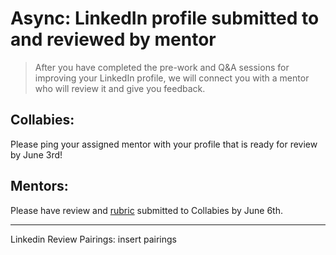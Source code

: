 # Async: LinkedIn profile submitted to and reviewed by mentor

> After you have completed the pre-work and Q&A sessions for improving your LinkedIn profile, we will connect you with a mentor who will review it and give you feedback.


## Collabies:

Please ping your assigned mentor with your profile that is ready for review by June 3rd!

## Mentors:

Please have review and [rubric](https://the-collab-lab.slack.com/archives/C01L13XNS73/p1614915073114000?thread_ts=1614915062.113600&cid=C01L13XNS73) submitted to Collabies by June 6th.

---

Linkedin Review Pairings: insert pairings